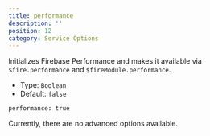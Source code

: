 ```yaml
---
title: performance
description: ''
position: 12
category: Service Options
---
```


Initializes Firebase Performance and makes it available via `$fire.performance` and `$fireModule.performance`.

- Type: `Boolean`
- Default: `false`

```js[nuxt.config.js]
performance: true
```

Currently, there are no advanced options available.
